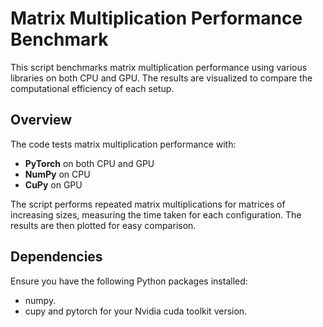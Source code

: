 # Matrix Multiplication Performance Benchmark

This script benchmarks matrix multiplication performance using various libraries on both CPU and GPU. The results are visualized to compare the computational efficiency of each setup.

## Overview

The code tests matrix multiplication performance with:
- **PyTorch** on both CPU and GPU
- **NumPy** on CPU
- **CuPy** on GPU

The script performs repeated matrix multiplications for matrices of increasing sizes, measuring the time taken for each configuration. The results are then plotted for easy comparison.

## Dependencies

Ensure you have the following Python packages installed:
  - numpy.
  - cupy and pytorch for your Nvidia cuda toolkit version.

